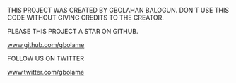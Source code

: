 THIS PROJECT WAS CREATED BY GBOLAHAN BALOGUN.
DON'T USE THIS CODE WITHOUT GIVING CREDITS TO THE CREATOR.

PLEASE THIS PROJECT A STAR ON GITHUB.

www.github.com/gbolame

FOLLOW US ON TWITTER

www.twitter.com/gbolame

